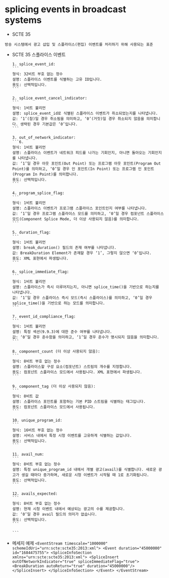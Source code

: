splicing events in broadcast systems
=====

- SCTE 35
```
방송 시스템에서 광고 삽입 및 스플라이스(편집) 이벤트를 처리하기 위해 사용되는 표준
```
   
- SCTE 35 스플라이스 이벤트

      1. splice_event_id:
      ```
      형식: 32비트 부호 없는 정수
      설명: 스플라이스 이벤트를 식별하는 고유 ID입니다.
      용도: 선택적입니다.
      ```

      2. splice_event_cancel_indicator:
      ```
      형식: 1비트 불리언
      설명: splice_event_id로 식별된 스플라이스 이벤트가 취소되었는지를 나타냅니다.
      값: ‘1’(참)일 경우 취소됨을 의미하고, ‘0’(거짓)일 경우 취소되지 않음을 의미합니다. 생략된 경우 기본값은 ‘0’입니다.
      ```

      3. out_of_network_indicator:
      ```6. 
      형식: 1비트 불리언
      설명: 스플라이스 이벤트가 네트워크 피드를 나가는 기회인지, 아니면 돌아오는 기회인지를 나타냅니다.
      값: ‘1’일 경우 아웃 포인트(Out Point) 또는 프로그램 아웃 포인트(Program Out Point)를 의미하고, ‘0’일 경우 인 포인트(In Point) 또는 프로그램 인 포인트(Program In Point)를 의미합니다.
      용도: 선택적입니다.
      ```

      4. program_splice_flag:
      ```
      형식: 1비트 불리언
      설명: 스플라이스 이벤트가 프로그램 스플라이스 포인트인지 여부를 나타냅니다.
      값: ‘1’일 경우 프로그램 스플라이스 모드를 의미하고, ‘0’일 경우 컴포넌트 스플라이스 모드(Component Splice Mode, 더 이상 사용되지 않음)를 의미합니다.
      ```

      5. duration_flag:
      ```
      형식: 1비트 불리언
      설명: break_duration() 필드의 존재 여부를 나타냅니다.
      값: BreakDuration Element가 존재할 경우 ‘1’, 그렇지 않으면 ‘0’입니다.
      용도: XML 표현에서 파생됩니다.
      ```

      6. splice_immediate_flag:
      ```
      형식: 1비트 불리언
      설명: 스플라이스가 즉시 이루어지는지, 아니면 splice_time()을 기반으로 하는지를 나타냅니다.
      값: ‘1’일 경우 스플라이스 즉시 모드(즉시 스플라이스)를 의미하고, ‘0’일 경우 splice_time()을 기반으로 하는 모드를 의미합니다.
      ```

      7. event_id_compliance_flag:
      ```
      형식: 1비트 불리언
      설명: 특정 섹션(9.9.3)에 대한 준수 여부를 나타냅니다.
      값: ‘0’일 경우 준수함을 의미하고, ‘1’일 경우 준수가 명시되지 않음을 의미합니다.
      ```

      8. component_count (더 이상 사용되지 않음):
      ```
      형식: 8비트 부호 없는 정수
      설명: 스플라이스할 구성 요소(컴포넌트) 스트림의 개수를 지정합니다.
      용도: 컴포넌트 스플라이스 모드에서 사용됩니다. XML 표현에서 파생됩니다.
      ```

      9. component_tag (더 이상 사용되지 않음):
      ```
      형식: 8비트 값
      설명: 스플라이스 포인트를 포함하는 기본 PID 스트림을 식별하는 태그입니다.
      용도: 컴포넌트 스플라이스 모드에서 사용됩니다.
      ```

      10. unique_program_id:
      ```
      형식: 16비트 부호 없는 정수
      설명: 서비스 내에서 특정 시청 이벤트를 고유하게 식별하는 값입니다.
      용도: 선택적입니다.
      ```

      11. avail_num:
      ```
      형식: 8비트 부호 없는 정수
      설명: 특정 unique_program_id 내에서 개별 광고(avail)를 식별합니다. 새로운 광고가 생길 때마다 증가하며, 새로운 시청 이벤트가 시작될 때 1로 초기화됩니다.
      용도: 선택적입니다.
      ```

      12. avails_expected:
      ```
      형식: 8비트 부호 없는 정수
      설명: 현재 시청 이벤트 내에서 예상되는 광고의 수를 제공합니다.
      값: ‘0’일 경우 avail 필드의 의미가 없습니다.
      용도: 선택적입니다.
      ```

      ```   

- 메세지 예제
      ```
        <EventStream timescale="1000000" schemeIdUri="urn:scte:scte35:2013:xml">
          <Event duration="45000000" id="1684475755">
            <SpliceInfoSection xmlns="urn:scte:scte35:2013:xml">
              <SpliceInsert outOfNetworkIndicator="true" spliceImmediateFlag="true">
                <BreakDuration autoReturn="true" duration="45000000"/>
              </SpliceInsert>
            </SpliceInfoSection>
          </Event>
        </EventStream>
      ```
